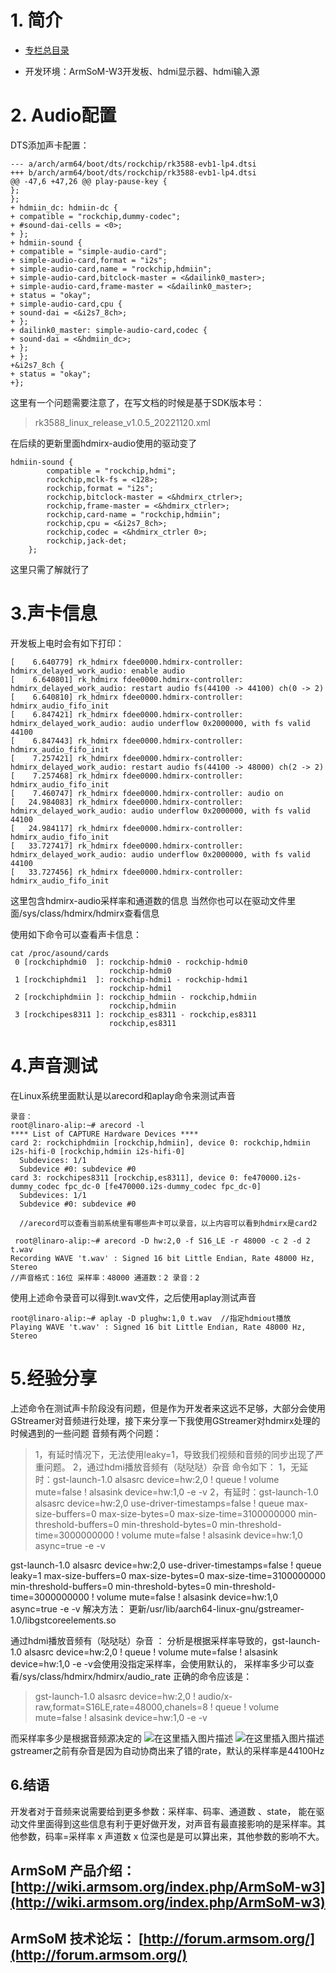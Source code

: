 # 1. 简介
- [专栏总目录](https://blog.csdn.net/nb124667390/article/details/130725546)

- 开发环境：ArmSoM-W3开发板、hdmi显示器、hdmi输入源

# 2. Audio配置
DTS添加声卡配置：

```
--- a/arch/arm64/boot/dts/rockchip/rk3588-evb1-lp4.dtsi
+++ b/arch/arm64/boot/dts/rockchip/rk3588-evb1-lp4.dtsi
@@ -47,6 +47,26 @@ play-pause-key {
};
};
+ hdmiin_dc: hdmiin-dc {
+ compatible = "rockchip,dummy-codec";
+ #sound-dai-cells = <0>;
+ };
+ hdmiin-sound {
+ compatible = "simple-audio-card";
+ simple-audio-card,format = "i2s";
+ simple-audio-card,name = "rockchip,hdmiin";
+ simple-audio-card,bitclock-master = <&dailink0_master>;
+ simple-audio-card,frame-master = <&dailink0_master>;
+ status = "okay";
+ simple-audio-card,cpu {
+ sound-dai = <&i2s7_8ch>;
+ };
+ dailink0_master: simple-audio-card,codec {
+ sound-dai = <&hdmiin_dc>;
+ };
+ };
+&i2s7_8ch {
+ status = "okay";
+};
```
这里有一个问题需要注意了，在写文档的时候是基于SDK版本号：

> rk3588_linux_release_v1.0.5_20221120.xml

在后续的更新里面hdmirx-audio使用的驱动变了

```
hdmiin-sound {
	    compatible = "rockchip,hdmi";
	    rockchip,mclk-fs = <128>;
	    rockchip,format = "i2s";
	    rockchip,bitclock-master = <&hdmirx_ctrler>;
	    rockchip,frame-master = <&hdmirx_ctrler>;
	    rockchip,card-name = "rockchip,hdmiin";
	    rockchip,cpu = <&i2s7_8ch>;
	    rockchip,codec = <&hdmirx_ctrler 0>;
	    rockchip,jack-det;
	};
```
这里只需了解就行了

# 3.声卡信息
开发板上电时会有如下打印：

```
[    6.640779] rk_hdmirx fdee0000.hdmirx-controller: hdmirx_delayed_work_audio: enable audio
[    6.640801] rk_hdmirx fdee0000.hdmirx-controller: hdmirx_delayed_work_audio: restart audio fs(44100 -> 44100) ch(0 -> 2)
[    6.640810] rk_hdmirx fdee0000.hdmirx-controller: hdmirx_audio_fifo_init
[    6.847421] rk_hdmirx fdee0000.hdmirx-controller: hdmirx_delayed_work_audio: audio underflow 0x2000000, with fs valid 44100
[    6.847443] rk_hdmirx fdee0000.hdmirx-controller: hdmirx_audio_fifo_init
[    7.257421] rk_hdmirx fdee0000.hdmirx-controller: hdmirx_delayed_work_audio: restart audio fs(44100 -> 48000) ch(2 -> 2)
[    7.257468] rk_hdmirx fdee0000.hdmirx-controller: hdmirx_audio_fifo_init
[    7.460747] rk_hdmirx fdee0000.hdmirx-controller: audio on
[   24.984083] rk_hdmirx fdee0000.hdmirx-controller: hdmirx_delayed_work_audio: audio underflow 0x2000000, with fs valid 44100
[   24.984117] rk_hdmirx fdee0000.hdmirx-controller: hdmirx_audio_fifo_init
[   33.727417] rk_hdmirx fdee0000.hdmirx-controller: hdmirx_delayed_work_audio: audio underflow 0x2000000, with fs valid 44100
[   33.727456] rk_hdmirx fdee0000.hdmirx-controller: hdmirx_audio_fifo_init
```
这里包含hdmirx-audio采样率和通道数的信息
当然你也可以在驱动文件里面/sys/class/hdmirx/hdmirx查看信息

使用如下命令可以查看声卡信息：

```
cat /proc/asound/cards
 0 [rockchiphdmi0  ]: rockchip-hdmi0 - rockchip-hdmi0
                      rockchip-hdmi0
 1 [rockchiphdmi1  ]: rockchip-hdmi1 - rockchip-hdmi1
                      rockchip-hdmi1
 2 [rockchiphdmiin ]: rockchip_hdmiin - rockchip,hdmiin
                      rockchip,hdmiin
 3 [rockchipes8311 ]: rockchip_es8311 - rockchip,es8311
                      rockchip,es8311
```

# 4.声音测试
在Linux系统里面默认是以arecord和aplay命令来测试声音

```
录音：
root@linaro-alip:~# arecord -l
**** List of CAPTURE Hardware Devices ****
card 2: rockchiphdmiin [rockchip,hdmiin], device 0: rockchip,hdmiin i2s-hifi-0 [rockchip,hdmiin i2s-hifi-0]
  Subdevices: 1/1
  Subdevice #0: subdevice #0
card 3: rockchipes8311 [rockchip,es8311], device 0: fe470000.i2s-dummy_codec fpc_dc-0 [fe470000.i2s-dummy_codec fpc_dc-0]
  Subdevices: 1/1
  Subdevice #0: subdevice #0
  
  //arecord可以查看当前系统里有哪些声卡可以录音，以上内容可以看到hdmirx是card2
  
 root@linaro-alip:~# arecord -D hw:2,0 -f S16_LE -r 48000 -c 2 -d 2 t.wav
Recording WAVE 't.wav' : Signed 16 bit Little Endian, Rate 48000 Hz, Stereo
//声音格式：16位 采样率：48000 通道数：2 录音：2
```
使用上述命令录音可以得到t.wav文件，之后使用aplay测试声音

```
root@linaro-alip:~# aplay -D plughw:1,0 t.wav  //指定hdmiout播放
Playing WAVE 't.wav' : Signed 16 bit Little Endian, Rate 48000 Hz, Stereo
```

# 5.经验分享

上述命令在测试声卡阶段没有问题，但是作为开发者来这远不足够，大部分会使用GStreamer对音频进行处理，接下来分享一下我使用GStreamer对hdmirx处理的时候遇到的一些问题
音频有两个问题：

> 1，有延时情况下，无法使用leaky=1，导致我们视频和音频的同步出现了严重问题。 
> 2，通过hdmi播放音频有（哒哒哒）杂音 命令如下：
> 1，无延时：gst-launch-1.0 alsasrc device=hw:2,0 ! queue ! volume mute=false
> ! alsasink device=hw:1,0 -e -v
>  2，有延时：gst-launch-1.0 alsasrc
> device=hw:2,0 use-driver-timestamps=false ! queue  max-size-buffers=0
> max-size-bytes=0 max-size-time=3100000000 min-threshold-buffers=0
> min-threshold-bytes=0 min-threshold-time=3000000000 ! volume
> mute=false ! alsasink device=hw:1,0 async=true -e -v

gst-launch-1.0 alsasrc device=hw:2,0 use-driver-timestamps=false ! queue leaky=1  max-size-buffers=0 max-size-bytes=0 max-size-time=3100000000 min-threshold-buffers=0 min-threshold-bytes=0 min-threshold-time=3000000000 ! volume mute=false ! alsasink device=hw:1,0 async=true -e -v
解决方法：
更新/usr/lib/aarch64-linux-gnu/gstreamer-1.0/libgstcoreelements.so

通过hdmi播放音频有（哒哒哒）杂音 ：
分析是根据采样率导致的，gst-launch-1.0 alsasrc device=hw:2,0 ! queue ! volume mute=false ! alsasink device=hw:1,0 -e -v会使用没指定采样率，会使用默认的，
采样率多少可以查看/sys/class/hdmirx/hdmirx/audio_rate
正确的命令应该是：

> gst-launch-1.0 alsasrc device=hw:2,0 ! audio/x-raw,format=S16LE,rate=48000,chanels=8 ! queue ! volume mute=false ! alsasink device=hw:1,0 -e -v

而采样率多少是根据音频源决定的
![在这里插入图片描述](https://img-blog.csdnimg.cn/79b2faf55de442a38453cfe2f8ad13a9.png)
![在这里插入图片描述](https://img-blog.csdnimg.cn/d3aa79aa9bba47a183361aaa93ab9e82.png)
gstreamer之前有杂音是因为自动协商出来了错的rate，默认的采样率是44100Hz

## 6.结语
开发者对于音频来说需要给到更多参数：采样率、码率、通道数 、state，
能在驱动文件里面得到这些信息有利于更好做开发，对声音有最直接影响的是采样率。其他参数，码率=采样率 x 声道数 x 位深也是是可以算出来，其他参数的影响不大。

## ArmSoM 产品介绍： [http://wiki.armsom.org/index.php/ArmSoM-w3](http://wiki.armsom.org/index.php/ArmSoM-w3)

## ArmSoM 技术论坛： [http://forum.armsom.org/](http://forum.armsom.org/)